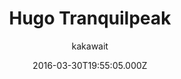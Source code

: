 ---
title: Hugo Tranquilpeak
github: https://github.com/kakawait/hugo-tranquilpeak-theme
demo: https://tranquilpeak.kakawait.com/
author: kakawait
ssg:
  - Hugo
cms:
  - Markdown
date: 2016-03-30T19:55:05.000Z
description: A gorgeous responsive theme for Hugo blog framework
draft: true
publish_date: '2016-03-30T19:55:05Z'
update_date: '2022-08-21T07:01:34Z'
github_star: 839
github_fork: 505
---